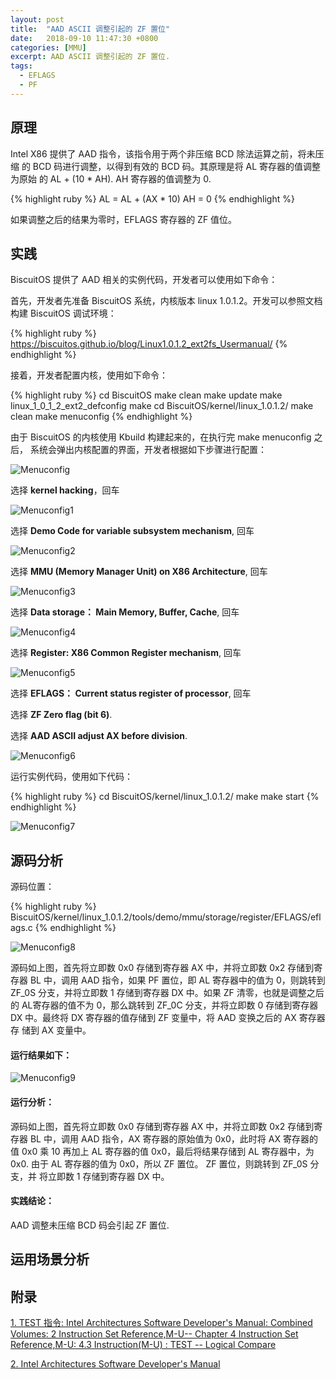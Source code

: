 ```yaml
---
layout: post
title:  "AAD ASCII 调整引起的 ZF 置位"
date:   2018-09-10 11:47:30 +0800
categories: [MMU]
excerpt: AAD ASCII 调整引起的 ZF 置位.
tags:
  - EFLAGS
  - PF
---
```


## 原理


Intel X86 提供了 AAD 指令，该指令用于两个非压缩 BCD 除法运算之前，将未压缩
的 BCD 码进行调整，以得到有效的 BCD 码。其原理是将 AL 寄存器的值调整为原始
的 AL + (10 * AH). AH 寄存器的值调整为 0.

{% highlight ruby %}
AL = AL + (AX * 10)
AH = 0
{% endhighlight %}

如果调整之后的结果为零时，EFLAGS 寄存器的 ZF 值位。

## 实践

BiscuitOS 提供了 AAD 相关的实例代码，开发者可以使用如下命令：

首先，开发者先准备 BiscuitOS 系统，内核版本 linux 1.0.1.2。开发可以参照文档
构建 BiscuitOS 调试环境：

{% highlight ruby %}
https://biscuitos.github.io/blog/Linux1.0.1.2_ext2fs_Usermanual/
{% endhighlight %}


接着，开发者配置内核，使用如下命令：

{% highlight ruby %}
cd BiscuitOS
make clean
make update
make linux_1_0_1_2_ext2_defconfig
make
cd BiscuitOS/kernel/linux_1.0.1.2/
make clean
make menuconfig
{% endhighlight %}

由于 BiscuitOS 的内核使用 Kbuild 构建起来的，在执行完 make menuconfig 之后，
系统会弹出内核配置的界面，开发者根据如下步骤进行配置：

![Menuconfig](https://raw.githubusercontent.com/EmulateSpace/PictureSet/master/BiscuitOS/kernel/MMU000003.png)

选择 **kernel hacking**，回车

![Menuconfig1](https://raw.githubusercontent.com/EmulateSpace/PictureSet/master/BiscuitOS/kernel/MMU000004.png)

选择 **Demo Code for variable subsystem mechanism**, 回车

![Menuconfig2](https://raw.githubusercontent.com/EmulateSpace/PictureSet/master/BiscuitOS/kernel/MMU000005.png)

选择 **MMU (Memory Manager Unit) on X86 Architecture**, 回车

![Menuconfig3](https://raw.githubusercontent.com/EmulateSpace/PictureSet/master/BiscuitOS/kernel/MMU000006.png)

选择 **Data storage： Main  Memory, Buffer, Cache**, 回车

![Menuconfig4](https://raw.githubusercontent.com/EmulateSpace/PictureSet/master/BiscuitOS/kernel/MMU000007.png)

选择 **Register: X86 Common Register mechanism**, 回车

![Menuconfig5](https://raw.githubusercontent.com/EmulateSpace/PictureSet/master/BiscuitOS/kernel/MMU000008.png)

选择 **EFLAGS： Current status register of processor**, 回车

选择 **ZF Zero flag (bit 6)**.

选择 **AAD ASCII adjust AX before division**.

![Menuconfig6](https://raw.githubusercontent.com/EmulateSpace/PictureSet/master/BiscuitOS/kernel/MMU000209.png)

运行实例代码，使用如下代码：

{% highlight ruby %}
cd BiscuitOS/kernel/linux_1.0.1.2/
make 
make start
{% endhighlight %}

![Menuconfig7](https://raw.githubusercontent.com/EmulateSpace/PictureSet/master/BiscuitOS/kernel/MMU000210.png)

## 源码分析

源码位置：

{% highlight ruby %}
BiscuitOS/kernel/linux_1.0.1.2/tools/demo/mmu/storage/register/EFLAGS/eflags.c
{% endhighlight %}

![Menuconfig8](https://raw.githubusercontent.com/EmulateSpace/PictureSet/master/BiscuitOS/kernel/MMU000211.png)

源码如上图，首先将立即数 0x0 存储到寄存器 AX 中，并将立即数 0x2 存储到寄
存器 BL 中，调用 AAD 指令，如果 PF 置位，即 AL 寄存器中的值为 0，则跳转到 
ZF_0S 分支，并将立即数 1 存储到寄存器 DX 中。如果 ZF 清零，也就是调整之后
的 AL寄存器的值不为 0，那么跳转到 ZF_0C 分支，并将立即数 0 存储到寄存器 
DX 中。最终将 DX 寄存器的值存储到 ZF 变量中，将 AAD 变换之后的 AX 寄存器存
储到 AX 变量中。

#### 运行结果如下：

![Menuconfig9](https://raw.githubusercontent.com/EmulateSpace/PictureSet/master/BiscuitOS/kernel/MMU000212.png)

#### 运行分析：

源码如上图，首先将立即数 0x0 存储到寄存器 AX 中，并将立即数 0x2 存储到寄
存器 BL 中，调用 AAD 指令，AX 寄存器的原始值为 0x0，此时将 AX 寄存器的值 
0x0 乘 10 再加上 AL 寄存器的值 0x0，最后将结果存储到 AL 寄存器中，为 0x0. 
由于 AL 寄存器的值为 0x0，所以 ZF 置位。 ZF 置位，则跳转到 ZF_0S 分支，并
将立即数 1 存储到寄存器 DX 中。

#### 实践结论：

AAD 调整未压缩 BCD 码会引起 ZF 置位.

## 运用场景分析

## 附录

[1. TEST 指令: Intel Architectures Software Developer's Manual: Combined Volumes: 2 Instruction Set Reference,M-U-- Chapter 4 Instruction Set Reference,M-U: 4.3 Instruction(M-U) : TEST -- Logical Compare](https://software.intel.com/en-us/articles/intel-sdm)

[2. Intel Architectures Software Developer's Manual](https://github.com/BiscuitOS/Documentation/blob/master/Datasheet/Intel-IA32_DevelopmentManual.pdf)
